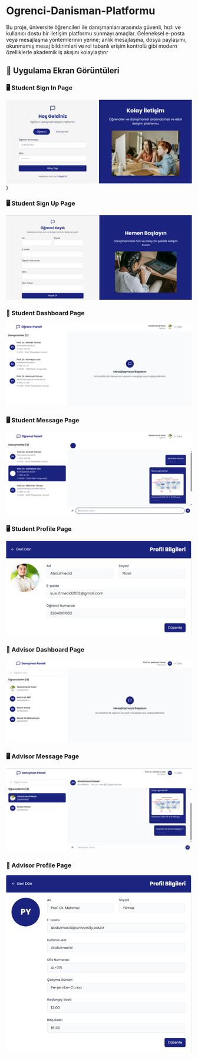 # Ogrenci-Danisman-Platformu
Bu proje, üniversite öğrencileri ile danışmanları arasında güvenli, hızlı ve kullanıcı dostu bir iletişim platformu sunmayı amaçlar. Geleneksel e-posta veya mesajlaşma yöntemlerinin yerine; anlık mesajlaşma, dosya paylaşımı, okunmamış mesaj bildirimleri ve rol tabanlı erişim kontrolü gibi modern özelliklerle akademik iş akışını kolaylaştırır

## 📸 Uygulama Ekran Görüntüleri

### 🖥️ Student Sign In Page
![Student Sign In Page](https://github.com/AbdulmecidNasir/Ogrenci-Danisman-Platformu/blob/fa136d955d3390ed89b440ab0e2ae7facddb8ca8/screenshoots/StudentSignIn.png))

### 🖥️ Student Sign Up Page
![Image Alt](https://github.com/AbdulmecidNasir/Ogrenci-Danisman-Platformu/blob/94a850b8390caf6d84dac53b2a37c802096e363b/screenshoots/StudentSignUp.png)

### 📱 Student Dashboard Page
![Student Sign Up Page](https://github.com/AbdulmecidNasir/Ogrenci-Danisman-Platformu/blob/94a850b8390caf6d84dac53b2a37c802096e363b/screenshoots/StudentDashboard.png)

### 🖥️ Student Message Page
![Student Message Page](https://github.com/AbdulmecidNasir/Ogrenci-Danisman-Platformu/blob/94a850b8390caf6d84dac53b2a37c802096e363b/screenshoots/StudentMessage.png)

### 🖥️ Student Profile Page
![Student Profile Page](https://github.com/AbdulmecidNasir/Ogrenci-Danisman-Platformu/blob/fa136d955d3390ed89b440ab0e2ae7facddb8ca8/screenshoots/StudentProfile.png)

### 📱 Advisor Dashboard Page
![Advisor Dashboard Page](https://github.com/AbdulmecidNasir/Ogrenci-Danisman-Platformu/blob/736b03b3abbc673f7bd134347e0af6744711ccf1/screenshoots/AdvisorDashboard.png)

### 🖥️ Advisor Message Page
![Advisor Message Page](https://github.com/AbdulmecidNasir/Ogrenci-Danisman-Platformu/blob/94a850b8390caf6d84dac53b2a37c802096e363b/screenshoots/AdvisorMessage.png)

### 📱 Advisor Profile Page
![Advisor Profile Page](https://github.com/AbdulmecidNasir/Ogrenci-Danisman-Platformu/blob/94a850b8390caf6d84dac53b2a37c802096e363b/screenshoots/AdvisorProfile.png)
